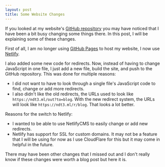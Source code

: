 ```yaml
---
layout: post
title: Some Website Changes
---
```

If you looked at my website's [GitHub repository](https://github.com/NdT3Development/NdT3Development.github.io) you may have noticed that I have been a bit busy changing some things there. In this post, I will be explaining some of these changes.

First of all, I am no longer using [GitHub Pages](https://pages.github.com/) to host my website, I now use [Netlify](https://www.netlify.com).

I also added some new code for redirects. Now, instead of having to change JavaScript in one file, I just add a new file, build the site, and push to the GitHub repository. This was done for multiple reasons: 
- I did not want to have to look through a single file's JavaScript code to find, change or add more redirects.
- I also didn't like the old redirects, the URLs used to look like `https://ndt3.ml/out?to=blog`. With the new redirect system, the URLs will look like `https://ndt3.ml/r/blog`. That looks a lot better.

Reasons for the switch to Netlify:
- I wanted to be able to use NetlifyCMS to easily change or add new redirects.
- Netlify has support for SSL for custom domains. It may not be a feature that I will be using for now as I use CloudFlare for this but it may come in helpful in the future.


There may have been other changes that I missed out and I don't really know if these changes were worth a blog post but here it is.

